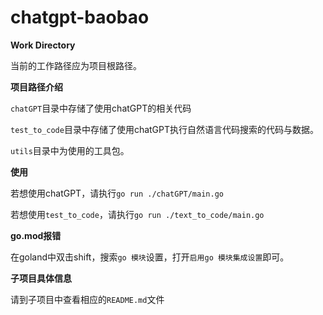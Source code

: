 # chatgpt-baobao

**Work Directory**

当前的工作路径应为项目根路径。

**项目路径介绍**

`chatGPT`目录中存储了使用chatGPT的相关代码

`test_to_code`目录中存储了使用chatGPT执行自然语言代码搜索的代码与数据。

`utils`目录中为使用的工具包。

**使用** 

若想使用chatGPT，请执行`go run ./chatGPT/main.go`

若想使用`test_to_code`，请执行`go run ./text_to_code/main.go`

**go.mod报错**

在goland中双击shift，搜索`go 模块`设置，打开`启用go 模块集成设置`即可。

**子项目具体信息**

请到子项目中查看相应的`README.md`文件